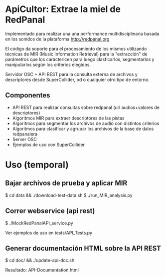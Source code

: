 # ApiCultor: Extrae la miel de RedPanal

Implementado para realizar una una performance multidisciplinaria basada en los sonidos de la plataforma http://redpanal.org

El código da soporte para el procesamiento de los mismos utilizando técnicas de MIR (Music Information Retrieval) para la "extracción" de parámetros que los caractericen para luego clasficarlos, segmentarlos y manipularlos según los criterios elegidos.

Servidor OSC + API REST para la consulta externa de archivos y descriptores desde SuperCollider, pd o cualquier otro tipo de entorno.


## Componentes
* API REST para realizar consultas sobre redpanal (url audios+valores de descriptores)
* Algoritmos MIR para extraer descriptores de las pistas
* Algoritmos para segmentar los archivos de audio con distintos criterios
* Algoritmos para clasificar y agrupar los archivos de la base de datos redpanalera
* Server OSC
* Ejemplos de uso con SuperCollider

# Uso (temporal)

## Bajar archivos de prueba y aplicar MIR
$ cd data && ./download-test-data.sh
$ ./run_MIR_analysis.py

## Correr webservice (api rest)
$ ./MockRedPanalAPI_service.py

Ver ejemplos de uso en tests/API_Tests.py

## Generar documentación HTML sobre la API REST
$ cd doc/ && ./update-api-doc.sh

Resultado: API-Documentation.html

